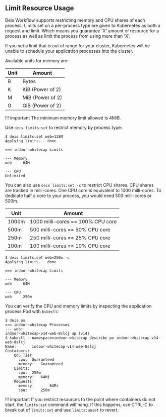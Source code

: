 ## Limit Resource Usage

Deis Workflow supports restricting memory and CPU shares of each process. Limits set on a per-process type are given to
Kubernetes as both a request and limit. Which means you guarantee 'X' amount of resource for a process as well as limit
the process from using more than 'X'.

If you set a limit that is out of range for your cluster, Kubernetes will be unable to schedule your application
processes into the cluster.

Available units for memory are:

| Unit | Amount           |
| ---  | ---              |
| B    | Bytes            |
| K    | KiB (Power of 2) |
| M    | MiB (Power of 2) |
| G    | GiB (Power of 2) |

!!! important
    The minimum memory limit allowed is 4MiB.

Use `deis limits:set` to restrict memory by process type:

```
$ deis limits:set web=128M
Applying limits... done

=== indoor-whitecap Limits

--- Memory
web     64M

--- CPU
Unlimited
```

You can also use `deis limits:set -c` to restrict CPU shares. CPU shares are tracked in milli-cores. One CPU core is
equivalent to 1000 milli-cores. To dedicate half a core to your process, you would need 500 milli-cores or 500m.

| Unit  | Amount                            |
| ---   | ---                               |
| 1000m | 1000 milli-cores == 100% CPU core |
| 500m  | 500 milli-cores == 50% CPU core   |
| 250m  | 250 milli-cores == 25% CPU core   |
| 100m  | 100 milli-cores == 10% CPU core   |

```
$ deis limits:set web=250m -c
Applying limits... done

=== indoor-whitecap Limits

--- Memory
web     64M

--- CPU
web     250m
```

You can verify the CPU and memory limits by inspecting the application process Pod with `kubectl`:

```
$ deis ps
=== indoor-whitecap Processes
--- web:
indoor-whitecap-v14-web-8slcj up (v14)
$ kubectl --namespace=indoor-whitecap describe po indoor-whitecap-v14-web-8slcj
Name:       indoor-whitecap-v14-web-8slcj
Containers:
    QoS Tier:
      cpu:  Guaranteed
      memory:   Guaranteed
    Limits:
      cpu:  250m
      memory:   64Mi
    Requests:
      memory:       64Mi
      cpu:      250m
```

!!! important
    If you restrict resources to the point where containers do not start,
    the `limits:set` command will hang.  If this happens, use CTRL-C
    to break out of `limits:set` and use `limits:unset` to revert.
